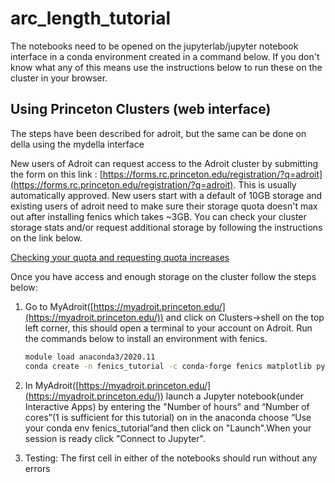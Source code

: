 # arc_length_tutorial
The notebooks need to be opened on the jupyterlab/jupyter notebook interface in a conda environment created in a command below. If you don't know what any of this means use the instructions below to run these on the cluster in your browser.

## Using Princeton Clusters (web interface)

The steps have been described for adroit, but the same can be done on della using the mydella interface

New users of Adroit can request access to the Adroit cluster by submitting the form on this link : [https://forms.rc.princeton.edu/registration/?q=adroit](https://forms.rc.princeton.edu/registration/?q=adroit). This is usually automatically approved. 
New users start with a default of 10GB storage and existing users of adroit need to make sure their storage quota doesn't max out after installing fenics which takes ~3GB. You can check your cluster storage stats and/or request additional storage by following the instructions on the link below.

[Checking your quota and requesting quota increases](https://researchcomputing.princeton.edu/support/knowledge-base/checkquota)

Once you have access and enough storage on the cluster follow the steps below:

1. Go to MyAdroit([https://myadroit.princeton.edu/](https://myadroit.princeton.edu/)) and click on Clusters→shell on the top left corner, this should open a terminal to your account on Adroit. Run the commands below to install an environment with fenics.

   ```bash
   module load anaconda3/2020.11
   conda create -n fenics_tutorial -c conda-forge fenics matplotlib python=3.9.7 jupyterlab
   ```

2. In MyAdroit([https://myadroit.princeton.edu/](https://myadroit.princeton.edu/)) launch a Jupyter notebook(under Interactive Apps) by entering the "Number of hours" and “Number of cores”(1 is sufficient for this tutorial) on in the anaconda choose “Use your conda env fenics_tutorial”and then click on "Launch".When your session is ready click "Connect to Jupyter". 

3. Testing: The first cell in either of the notebooks should run without any errors
